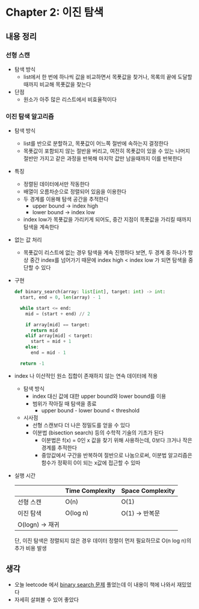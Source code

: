 # Chapter 2: 이진 탐색

## 내용 정리

### 선형 스캔

- 탐색 방식
  - list에서 한 번에 하나씩 값을 비교하면서 목푯값을 찾거나, 목록의 끝에 도달할 때까지 비교해 목푯값을 찾는다
- 단점
  - 원소가 아주 많은 리스트에서 비효율적이다

### 이진 탐색 알고리즘

- 탐색 방식
  - list를 반으로 분할하고, 목푯값이 어느쪽 절반에 속하는지 결정한다
  - 목푯값이 포함되지 않는 절반을 버리고, 여전히 목푯값이 있을 수 있는 나머지 절반만 가지고 같은 과정을 반복해 마지막 값만 남을때까지 이를 반복한다
- 특징
  - 정렬된 데이터에서만 작동한다
  - 배열이 오름차순으로 정렬되어 있음을 이용한다
  - 두 경계를 이용해 탐색 공간을 추적한다
    - upper bound → index high
    - lower bound → index low
  - index low가 목푯값을 가리키게 되어도, 중간 지점이 목푯값을 가리킬 때까지 탐색을 계속한다
- 없는 값 처리
  - 목푯값이 리스트에 없는 경우 탐색을 계속 진행하다 보면, 두 경계 중 하나가 항상 중간 index를 넘어가기 때문에 index high < index low 가 되면 탐색을 중단할 수 있다
- 구현

    ```python
    def binary_search(array: list[int], target: int) -> int:
      start, end = 0, len(array) - 1
    
      while start <= end:
        mid = (start + end) // 2
    
        if array[mid] == target:
          return mid
        elif array[mid] < target:
          start = mid + 1
        else:
          end = mid - 1
    
      return -1
    ```

- index 나 이산적인 원소 집합이 존재하지 않는 연속 데이터에 적용
  - 탐색 방식
    - index 대신 값에 대한 upper bound와 lower bound를 이용
    - 범위가 작아질 때 탐색을 종료
      - upper bound - lower bound < threshold
  - 시사점
    - 선형 스캔보다 더 나은 정밀도를 얻을 수 있다
    - 이분법 (bisection search) 등의 수학적 기술의 기초가 된다
      - 이분법은 f(x) = 0인 x 값을 찾기 위해 사용하는데, 0보다 크거나 작은 경계를 추적한다
      - 중앙값에서 구간을 반복하여 절반으로 나눔으로써, 이분법 알고리즘은 함수가 정확히 0이 되는 x값에 접근할 수 있따
- 실행 시간

    |  | Time Complexity | Space Complexity |
    | --- | --- | --- |
    | 선형 스캔 | O(n) | O(1) |
    | 이진 탐색 | O(log⁡ n) | O(1) → 반복문
    O(log⁡n) → 재귀 |

    단, 이진 탐색은 정렬되지 않은 경우 데이터 정렬이 먼저 필요하므로 O(n log n)의 추가 비용 발생

## 생각

- 오늘 leetcode 에서 [binary search 문제](https://leetcode.com/problems/koko-eating-bananas/description/?envType=study-plan-v2&envId=leetcode-75) 풀었는데 이 내용이 책에 나와서 재밌었다
- 자세히 살펴볼 수 있어 좋았다
